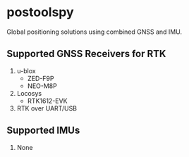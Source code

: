 # postoolspy
Global positioning solutions using combined GNSS and IMU.

## Supported GNSS Receivers for RTK
1) u-blox 
    - ZED-F9P
    - NEO-M8P
2) Locosys
    - RTK1612-EVK
3) RTK over UART/USB

## Supported IMUs
1) None
